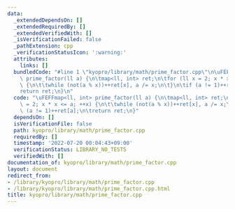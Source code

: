 ```yaml
---
data:
  _extendedDependsOn: []
  _extendedRequiredBy: []
  _extendedVerifiedWith: []
  _isVerificationFailed: false
  _pathExtension: cpp
  _verificationStatusIcon: ':warning:'
  attributes:
    links: []
  bundledCode: "#line 1 \"kyopro/library/math/prime_factor.cpp\"\n\uFEFFmap<ll, int>\
    \ prime_factor(ll a) {\n\tmap<ll, int> ret;\n\tfor (ll x = 2; x * x <= a; ++x)\
    \ {\n\t\twhile (not(a % x))++ret[x], a /= x;\n\t}\n\tif (a != 1)++ret[a];\n\t\
    return ret;\n}\n"
  code: "\uFEFFmap<ll, int> prime_factor(ll a) {\n\tmap<ll, int> ret;\n\tfor (ll x\
    \ = 2; x * x <= a; ++x) {\n\t\twhile (not(a % x))++ret[x], a /= x;\n\t}\n\tif\
    \ (a != 1)++ret[a];\n\treturn ret;\n}"
  dependsOn: []
  isVerificationFile: false
  path: kyopro/library/math/prime_factor.cpp
  requiredBy: []
  timestamp: '2022-07-20 00:04:43+09:00'
  verificationStatus: LIBRARY_NO_TESTS
  verifiedWith: []
documentation_of: kyopro/library/math/prime_factor.cpp
layout: document
redirect_from:
- /library/kyopro/library/math/prime_factor.cpp
- /library/kyopro/library/math/prime_factor.cpp.html
title: kyopro/library/math/prime_factor.cpp
---
```

